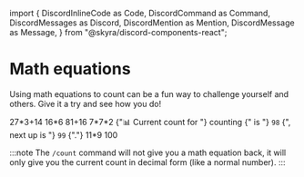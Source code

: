 import {
  DiscordInlineCode as Code,
  DiscordCommand as Command,
  DiscordMessages as Discord,
  DiscordMention as Mention,
  DiscordMessage as Message,
} from "@skyra/discord-components-react";

# Math equations

Using math equations to count can be a fun way to challenge yourself and others. Give it a try and see how you do!

<Discord>
  <Message>27*3+14</Message>
  <!-- mdx fails without this space?? -->
  <Message>16*6</Message>
  <Message>81+16</Message>
  <!-- mdx fails without this space?? -->
  <Message>7*7*2</Message>
  <Message profile="countr" ephemeral>
    <Command slot="reply" command="/count" />
    {"📊 Current count for "}
    <Mention type="channel">counting</Mention>
    {" is "}
    <Code>98</Code>
    {", next up is "}
    <Code>99</Code>
    {"."}
  </Message>
  <Message>11*9</Message>
  <Message>100</Message>
</Discord>

<br/>

:::note
The `/count` command will not give you a math equation back, it will only give you the current count in decimal form (like a normal number).
:::
